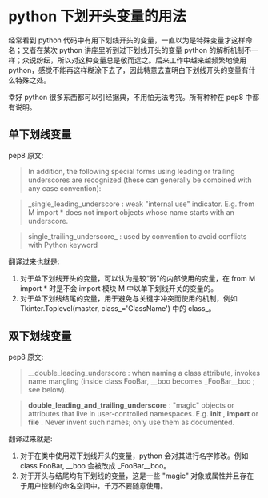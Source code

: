 # python 下划开头变量的用法

经常看到 python 代码中有用下划线开头的变量，一直以为是特殊变量才这样命名；又者在某次 python 讲座里听到过下划线开头的变量 python 的解析机制不一样；众说纷纭，所以对这种变量总是敬而远之。后来工作中越来越频繁地使用 python，感觉不能再这样糊涂下去了，因此特意去查明白下划线开头的变量有什么特殊之处。

幸好 python 很多东西都可以引经据典，不用怕无法考究。所有种种在 pep8 中都有说明。

## 单下划线变量

pep8 原文:

> In addition, the following special forms using leading or trailing underscores are recognized (these can generally be combined with any case convention):

> _single_leading_underscore : weak "internal use" indicator. E.g. from M import * does not import objects whose name starts with an underscore.

> single_trailing_underscore_ : used by convention to avoid conflicts with Python keyword


翻译过来也就是:

1. 对于单下划线开头的变量，可以认为是较“弱”的内部使用的变量，在 from M import * 时是不会 import 模块 M 中以单下划线开关的变量的。
2. 对于单下划线结尾的变量，用于避免与关键字冲突而使用的机制，例如 Tkinter.Toplevel(master, class_='ClassName') 中的 class_。


## 双下划线变量

pep8 原文:


> __double_leading_underscore : when naming a class attribute, invokes name mangling (inside class FooBar, __boo becomes _FooBar__boo ; see below).

> __double_leading_and_trailing_underscore__ : "magic" objects or attributes that live in user-controlled namespaces. E.g. __init__ , __import__ or __file__ . Never invent such names; only use them as documented.


翻译过来就是:

1. 对于在类中使用双下划线开头的变量，python 会对其进行名字修改。例如 class FooBar, __boo 会被改成 _FooBar__boo。
2. 对于开头与结尾均有下划线的变量，这是一些 "magic" 对象或属性并且存在于用户控制的命名空间中。千万不要随意使用。
